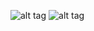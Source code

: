 ![alt tag](https://pp.userapi.com/c849528/v849528870/e531/nTGUCMzoOoE.jpg)
![alt tag](https://pp.userapi.com/c849528/v849528870/e528/lffseRZNeDo.jpg)
